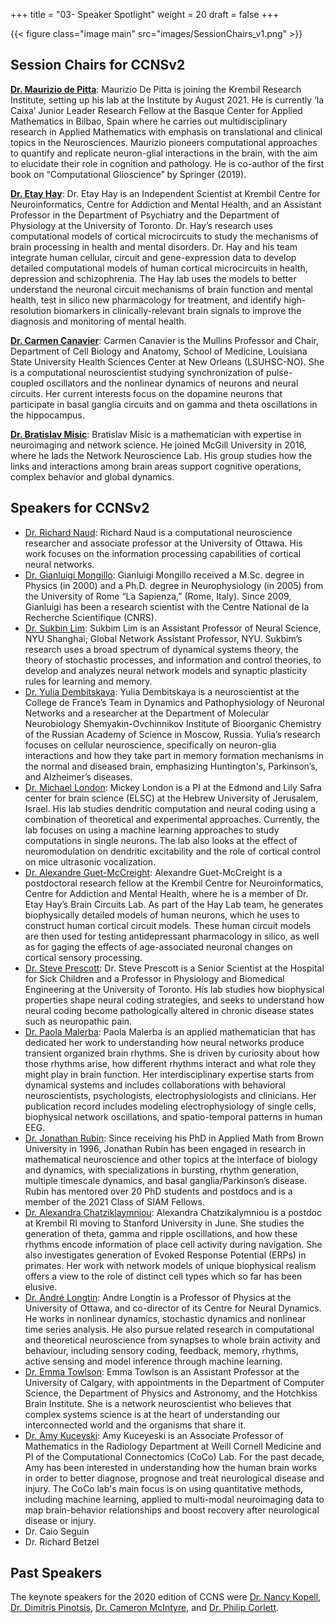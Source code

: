 +++
title = "03- Speaker Spotlight"
weight = 20
draft = false
+++

{{< figure class="image main" src="images/SessionChairs_v1.png" >}}

## Session Chairs for CCNSv2
[**Dr. Maurizio de Pitta**](https://sites.google.com/site/mauriziodepitta/): Maurizio De Pitta is joining the Krembil Research Institute, setting up his lab at the Institute by August 2021. He is currently ‘la Caixa’ Junior Leader Research Fellow at the Basque Center for Applied Mathematics in Bilbao, Spain where he carries out multidisciplinary research in Applied Mathematics with emphasis on translational and clinical topics in the Neurosciences. Maurizio pioneers computational approaches to quantify and replicate neuron-glial interactions in the brain, with the aim to elucidate their role in cognition and pathology. He is co-author of the first book on “Computational Glioscience” by Springer (2019).

[**Dr. Etay Hay**](https://www.haybrainlab.com/research): Dr. Etay Hay is an Independent Scientist at Krembil Centre for Neuroinformatics, Centre for Addiction and Mental Health, and an Assistant Professor in the Department of Psychiatry and the Department of Physiology at the University of Toronto. Dr. Hay’s research uses computational models of cortical microcircuits to study the mechanisms of brain processing in health and mental disorders. Dr. Hay and his team integrate human cellular, circuit and gene-expression data to develop detailed computational models of human cortical microcircuits in health, depression and schizophrenia. The Hay lab uses the models to better understand the neuronal circuit mechanisms of brain function and mental health, test in silico new pharmacology for treatment, and identify high-resolution biomarkers in clinically-relevant brain signals to improve the diagnosis and monitoring of mental health.

[**Dr. Carmen Canavier**](https://www.medschool.lsuhsc.edu/neuroscience/faculty_detail.aspx?name=canavier_carmen): Carmen Canavier is the Mullins Professor and Chair, Department of Cell Biology and Anatomy, School of Medicine, Louisiana State University Health Sciences Center at New Orleans (LSUHSC-NO). She is a computational neuroscientist studying synchronization of pulse-coupled oscillators and the nonlinear dynamics of neurons and neural circuits. Her current interests focus on the dopamine neurons that participate in basal ganglia circuits and on gamma and theta oscillations in the hippocampus.

[**Dr. Bratislav Misic**](https://netneurolab.github.io/): Bratislav Misic is a mathematician with expertise in neuroimaging and network science. He joined McGill University in 2016, where he lads the Network Neuroscience Lab. His group studies how the links and interactions among brain areas support cognitive operations, complex behavior and global dynamics. 



## Speakers for CCNSv2
* [Dr. Richard Naud](https://urldefense.com/v3/__https://scholar.google.ca/citations?user=2HXsblgAAAAJ&hl=en__;!!CjcC7IQ!ch9OLWSWIM_a77n33MattBtYGbo2KHGPL3HJfGsbpdVmlUJzCpMVtdbqWHorba0IkiIDyw$): Richard Naud is a computational neuroscience researcher and associate professor at the University of Ottawa. His work focuses on the information processing capabilities of cortical neural networks.
* [Dr. Gianluigi Mongillo](http://www.aging-vision-action.fr/people/gianluigi-mongillo/): Gianluigi Mongillo received a M.Sc. degree in Physics (in 2000) and a Ph.D. degree in Neurophysiology (in 2005) from the University of Rome “La Sapienza,” (Rome, Italy). Since 2009, Gianluigi has been a research scientist with the Centre National de la Recherche Scientifique (CNRS).
* [Dr. Sukbin Lim](https://shanghai.nyu.edu/academics/faculty/directory/sukbin-lim): Sukbim Lim is an Assistant Professor of Neural Science, NYU Shanghai; Global Network Assistant Professor, NYU. Sukbim’s research uses a broad spectrum of dynamical systems theory, the theory of stochastic processes, and information and control theories, to develop and analyzes neural network models and synaptic plasticity rules for learning and memory.
* [Dr. Yulia Dembitskaya](https://www.researchgate.net/profile/Yulia-Dembitskaya): Yulia Dembitskaya is a neuroscientist at the College de France’s Team in Dynamics and Pathophysiology of Neuronal Networks and a researcher at the Department of Molecular Neurobiology Shemyakin-Ovchinnikov Institute of Bioorganic Chemistry of the Russian Academy of Science in Moscow, Russia. Yulia’s research focuses on cellular neuroscience, specifically on neuron-glia interactions and how they take part in memory formation mechanisms in the normal and diseased brain, emphasizing Huntington's, Parkinson’s, and Alzheimer’s diseases.
* [Dr. Michael London](https://elsc.huji.ac.il/faculty-staff/michael-london): Mickey London is a PI at the Edmond and Lily Safra center for brain science (ELSC) at the Hebrew University of Jerusalem, Israel. His lab studies dendritic computation and neural coding using a combination of theoretical and experimental approaches. Currently, the lab focuses on using a machine learning approaches to study computations in single neurons. The lab also looks at the effect of neuromodulation on dendritic excitability and the role of cortical control on mice ultrasonic vocalization.
* [Dr. Alexandre Guet-McCreight](https://www.researchgate.net/profile/Alexandre-Guet-Mccreight-2): Alexandre Guet-McCreight is a postdoctoral research fellow at the Krembil Centre for Neuroinformatics, Centre for Addiction and Mental Health, where he is a member of Dr. Etay Hay’s Brain Circuits Lab. As part of the Hay Lab team, he generates biophysically detailed models of human neurons, which he uses to construct human cortical circuit models. These human circuit models are then used for testing antidepressant pharmacology in silico, as well as for gaging the effects of age-associated neuronal changes on cortical sensory processing.
* [Dr. Steve Prescott](http://prescottlab.ca/): Dr. Steve Prescott is a Senior Scientist at the Hospital for Sick Children and a Professor in Physiology and Biomedical Engineering at the University of Toronto. His lab studies how biophysical properties shape neural coding strategies, and seeks to understand how neural coding become pathologically altered in chronic disease states such as neuropathic pain. 
* [Dr. Paola Malerba](https://www.nationwidechildrens.org/research/areas-of-research/battelle-center-for-mathematical-medicine/malerba-lab): Paola Malerba is an applied mathematician that has dedicated her work to understanding how neural networks produce transient organized brain rhythms. She is driven by curiosity about how those rhythms arise, how different rhythms interact and what role they might play in brain function. Her interdisciplinary expertise starts from dynamical systems and includes collaborations with behavioral neuroscientists, psychologists, electrophysiologists and clinicians. Her publication record includes modeling electrophysiology of single cells, biophysical network oscillations, and spatio-temporal patterns in human EEG.
* [Dr. Jonathan Rubin](https://scholar.google.com/citations?user=JbwuImwAAAAJ&hl=en&oi=sra): Since receiving his PhD in Applied Math from Brown University in 1996, Jonathan Rubin has been engaged in research in mathematical neuroscience and other topics at the interface of biology and dynamics, with specializations in bursting, rhythm generation, multiple timescale dynamics, and basal ganglia/Parkinson’s disease.  Rubin has mentored over 20 PhD students and postdocs and is a member of the 2021 Class of SIAM Fellows.
* [Dr. Alexandra Chatziklaymniou](https://www.researchgate.net/profile/Alexandra-Pierri-Chatzikalymniou): Alexandra Chatzikalymniou is a postdoc at Krembil RI moving to Stanford University in June. She studies the generation of theta, gamma and ripple oscillations, and how these rhythms encode information of place cell activity during navigation. She also investigates generation of Evoked Response Potential (ERPs) in primates. Her work with network models of unique biophysical realism offers a view to the role of distinct cell types which so far has been elusive.
* [Dr. André Longtin](https://mysite.science.uottawa.ca/alongtin/): Andre Longtin is a Professor of Physics at the University of Ottawa, and co-director of its Centre for Neural Dynamics. He works in nonlinear dynamics, stochastic dynamics and nonlinear time series analysis. He also pursue related research in computational and theoretical neuroscience from synapses to whole brain activity and behaviour, including sensory coding, feedback, memory, rhythms, active sensing and model inference through machine learning.
* [Dr. Emma Towlson](https://emmatowlson.github.io/): Emma Towlson is an Assistant Professor at the University of Calgary, with appointments in the Department of Computer Science, the Department of Physics and Astronomy, and the Hotchkiss Brain Institute. She is a network neuroscientist who believes that complex systems science is at the heart of understanding our interconnected world and the organisms that share it.
* [Dr. Amy Kuceyski](https://www.cocolaboratory.com/): Amy Kuceyeski is an Associate Professor of Mathematics in the Radiology Department at Weill Cornell Medicine and PI of the Computational Connectomics (CoCo) Lab. For the past decade, Amy has been interested in understanding how the human brain works in order to better diagnose, prognose and treat neurological disease and injury. The CoCo lab's main focus is on using quantitative methods, including machine learning, applied to multi-modal neuroimaging data to map brain-behavior relationships and boost recovery after neurological disease or injury.
* Dr. Caio Seguin
* Dr. Richard Betzel


## Past Speakers
The keynote speakers for the 2020 edition of CCNS were [Dr. Nancy Kopell](http://math.bu.edu/people/nk/), [Dr. Dimitris Pinotsis](https://www.pinotsislab.com/), [Dr. Cameron McIntyre](https://case.edu/medicine/mcintyre-lab/), and [Dr. Philip Corlett](https://medicine.yale.edu/lab/corlett/).
